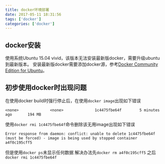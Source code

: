 ```yaml
---
title: docker环境部署
date: 2017-05-11 18:31:56
tags: ['docker']
categories: ['docker']
---
```


## docker安装
使用系统Ubuntu 15.04 vivid，该版本无法安装最新版docker，需要升级ubuntu到最新版本。
安装最新版docker需要添加docker源，参考[Docker Community Edition for Ubuntu](https://store.docker.com/editions/community/docker-ce-server-ubuntu?tab=description)。
## 初步使用docker时出现问题
在使用docker build时强行停止后，在使用`docker image`出现如下错误
```
<none>              <none>              1c4475fbe64f        5 minutes ago       194 MB
```
使用`docker rmi 1c4475fbe64f`命令删除该无用image出现如下错误
```
Error response from daemon: conflict: unable to delete 1c4475fbe64f (must be forced) - image is being used by stopped container a4f0c195cff5
```
但是使用`docker ps`未显示任何数据
解决办法先`docker rm a4f0c195cff5` 之后`docker rmi 1c4475fbe64f`
